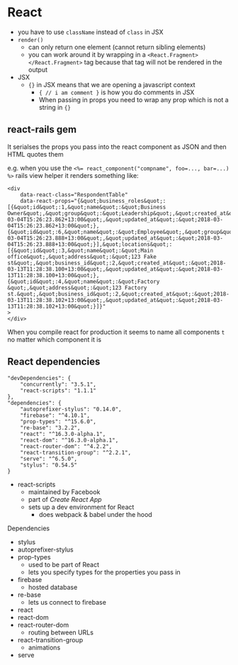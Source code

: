 # React

- you have to use `className` instead of `class` in JSX
- `render()`
    - can only return one element (cannot return sibling elements)
    - you can work around it by wrapping in a
      `<React.Fragment></React.Fragment>` tag because that tag will not be
      rendered in the output
- JSX
    - `{}` in JSX means that we are opening a javascript context
        - `{ // i am comment }` is how you do comments in JSX
        - When passing in props you need to wrap any prop which is not a string
          in `{}`

## react-rails gem

It serialses the props you pass into the react component as JSON and then HTML
quotes them

e.g. when you use the `<%= react_component("compname", foo=..., bar=...) %>`
rails view helper it renders something like:

```
<div
    data-react-class="RespondentTable"
    data-react-props="{&quot;business_roles&quot;:[{&quot;id&quot;:1,&quot;name&quot;:&quot;Business Owner&quot;,&quot;group&quot;:&quot;Leadership&quot;,&quot;created_at&quot;:&quot;2018-03-04T15:26:23.862+13:00&quot;,&quot;updated_at&quot;:&quot;2018-03-04T15:26:23.862+13:00&quot;},{&quot;id&quot;:6,&quot;name&quot;:&quot;Employee&quot;,&quot;group&quot;:&quot;Operations&quot;,&quot;created_at&quot;:&quot;2018-03-04T15:26:23.888+13:00&quot;,&quot;updated_at&quot;:&quot;2018-03-04T15:26:23.888+13:00&quot;}],&quot;locations&quot;:[{&quot;id&quot;:3,&quot;name&quot;:&quot;Main office&quot;,&quot;address&quot;:&quot;123 Fake st&quot;,&quot;business_id&quot;:2,&quot;created_at&quot;:&quot;2018-03-13T11:28:38.100+13:00&quot;,&quot;updated_at&quot;:&quot;2018-03-13T11:28:38.100+13:00&quot;},{&quot;id&quot;:4,&quot;name&quot;:&quot;Factory &quot;,&quot;address&quot;:&quot;123 Factory st.&quot;,&quot;business_id&quot;:2,&quot;created_at&quot;:&quot;2018-03-13T11:28:38.102+13:00&quot;,&quot;updated_at&quot;:&quot;2018-03-13T11:28:38.102+13:00&quot;}]}"
>
</div>
```

When you compile react for production it seems to name all components `t` no
matter which component it is

## React dependencies

```
"devDependencies": {
    "concurrently": "3.5.1",
    "react-scripts": "1.1.1"
},
"dependencies": {
    "autoprefixer-stylus": "0.14.0",
    "firebase": "^4.10.1",
    "prop-types": "^15.6.0",
    "re-base": "3.2.2",
    "react": "^16.3.0-alpha.1",
    "react-dom": "^16.3.0-alpha.1",
    "react-router-dom": "^4.2.2",
    "react-transition-group": "^2.2.1",
    "serve": "^6.5.0",
    "stylus": "0.54.5"
}
```

- react-scripts
    - maintained by Facebook
    - part of _Create React App_
    - sets up a dev environment for React
        - does webpack & babel under the hood

Dependencies

- stylus
- autoprefixer-stylus
- prop-types
    - used to be part of React
    - lets you specify types for the properties you pass in
- firebase
    - hosted database
- re-base
    - lets us connect to firebase
- react
- react-dom
- react-router-dom
    - routing between URLs
- react-transition-group
    - animations
- serve
